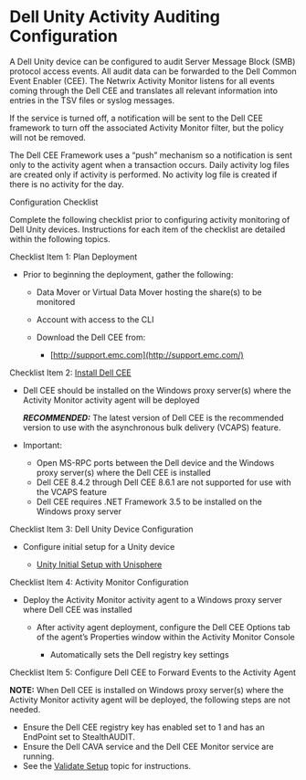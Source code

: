 # Dell Unity Activity Auditing Configuration

A Dell Unity device can be configured to audit Server Message Block (SMB) protocol access events. All audit data can be forwarded to the Dell Common Event Enabler (CEE). The Netwrix Activity Monitor listens for all events coming through the Dell CEE and translates all relevant information into entries in the TSV files or syslog messages.

If the service is turned off, a notification will be sent to the Dell CEE framework to turn off the associated Activity Monitor filter, but the policy will not be removed.

The Dell CEE Framework uses a “push” mechanism so a notification is sent only to the activity agent when a transaction occurs. Daily activity log files are created only if activity is performed. No activity log file is created if there is no activity for the day.

Configuration Checklist

Complete the following checklist prior to configuring activity monitoring of Dell Unity devices. Instructions for each item of the checklist are detailed within the following topics.

Checklist Item 1: Plan Deployment

- Prior to beginning the deployment, gather the following:

  - Data Mover or Virtual Data Mover hosting the share(s) to be monitored
  - Account with access to the CLI
  - Download the Dell CEE from:

    - [http://support.emc.com](http://support.emc.com/)

Checklist Item 2: [Install Dell CEE](/docs/product_docs/accessanalyzer/accessanalyzer/config/dellunity/installcee.md)

- Dell CEE should be installed on the Windows proxy server(s) where the Activity Monitor activity agent will be deployed

  ___RECOMMENDED:___ The latest version of Dell CEE is the recommended version to use with the asynchronous bulk delivery (VCAPS) feature.
- Important:

  - Open MS-RPC ports between the Dell device and the Windows proxy server(s) where the Dell CEE is installed
  - Dell CEE 8.4.2 through Dell CEE 8.6.1 are not supported for use with the VCAPS feature
  - Dell CEE requires .NET Framework 3.5 to be installed on the Windows proxy server

Checklist Item 3: Dell Unity Device Configuration

- Configure initial setup for a Unity device

  - [Unity Initial Setup with Unisphere](/docs/product_docs/accessanalyzer/accessanalyzer/config/dellunity/setupunisphere.md)

Checklist Item 4: Activity Monitor Configuration

- Deploy the Activity Monitor activity agent to a Windows proxy server where Dell CEE was installed

  - After activity agent deployment, configure the Dell CEE Options tab of the agent’s Properties window within the Activity Monitor Console

    - Automatically sets the Dell registry key settings

Checklist Item 5: Configure Dell CEE to Forward Events to the Activity Agent

__NOTE:__ When Dell CEE is installed on Windows proxy server(s) where the Activity Monitor activity agent will be deployed, the following steps are not needed.

- Ensure the Dell CEE registry key has enabled set to 1 and has an EndPoint set to StealthAUDIT.
- Ensure the Dell CAVA service and the Dell CEE Monitor service are running.
- See the [Validate Setup](/docs/product_docs/accessanalyzer/accessanalyzer/config/dellunity/validate.md) topic for instructions.
